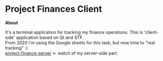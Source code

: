 # Project Finances Client

**About**

It's a terminal application for tracking my finance operations. This is 'client-side' application based on Qt and STF.</br>
From 2020 i'm using the Google sheets for this task, but now time to "real tracking" :)</br>
[project-finance-server](https://github.com/Vikt0r-Nekrutenko/project-finances-server) <- watch of my server-side part.

